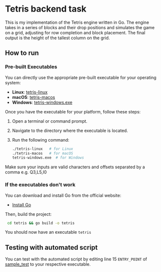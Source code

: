 # Tetris backend task

This is my implementation of the Tetris engine written in Go. The engine takes in a series of blocks and their drop positions and simulates the game on a grid, adjusting for row completion and block placement. The final output is the height of the tallest column on the grid.

## How to run

### Pre-built Executables

You can directly use the appropriate pre-built executable for your operating system:

- **Linux**: [tetris-linux](./tetris/tetris-linux)
- **macOS**: [tetris-macos](./tetris/tetris-macos)
- **Windows**: [tetris-windows.exe](./tetris/tetris-windows.exe)

Once you have the executable for your platform, follow these steps:

1. Open a terminal or command prompt.
2. Navigate to the directory where the executable is located.
3. Run the following command:

   ```bash
   ./tetris-linux   # for Linux
   ./tetris-macos   # for macOS
   tetris-windows.exe  # for Windows
Make sure your inputs are valid characters and offsets separated by a comma e.g. Q3,L5,I0
### If the executables don't work
You can download and install Go from the official website:

- [Install Go](https://go.dev/doc/install)

Then, build the project:
  ```bash
   cd tetris && go build -o tetris
  ```
You should now have an executable `tetris`
## Testing with automated script
You can test with the automated script by editing line 15 `ENTRY_POINT` of [sample_test](./tests/sample_test.py) to your respective executable.
